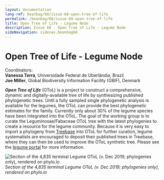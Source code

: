 ```yaml
---
layout: documentation
lang-ref: beanbag/68/issue-68-open-tree-of-life
permalink: /beanbag/68/issue-68-open-tree-of-life
title: Open Tree of Life - Legume Node
description: Issue 68 - Open Tree of Life - Legume Node
sideNavigation: sidenav.beanbag68
---
```


# Open Tree of Life - Legume Node 

Coordinators:  
**Vanessa Terra**, Universidade Federal de Uberlândia, Brazil  
**Joe Miller**, Global Biodiversity Information Facility (GBIF), Denmark  

***Open Tree of Life*** (OToL) is a project to construct a comprehensive, dynamic and digitally-available tree of life by synthesizing published phylogenetic trees. Until a fully sampled single phylogenetic analysis is available for the legumes, the OToL can provide the best phylogenetic estimates for the family. Currently only about 30% of the legume species have been integrated into the OToL. The goal of the working group is to curate the Leguminosae/Fabaceae OToL tree with the latest phylogenies to create a resource for the legume community. Because it is very easy to import a phylogeny from [Treebase](https://www.treebase.org/treebase-web/home.html) into OToL for further curation, legume systematists are encouraged to deposit their published trees in Treebase, where they can then be used to improve the OToL synthetic tree. Please see the [legume portal](https://www.legumedata.org/working-groups/OToL) for more information.  


![Section of the 4,835 terminal Legume OToL (v. Dec 2019; phylogenies only), rendered on phylo.io](/assets/images/68/LPWG-4_OToL.png)
*Section of the 4,835 terminal Legume OToL (v. Dec 2019; phylogenies only), rendered on phylo.io*